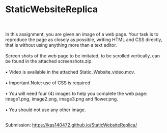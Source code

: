 # StaticWebsiteReplica
<br><br>
In this assignment, you are given an image of a web page. Your task is to reproduce the page as closely as possible, writing HTML and CSS directly, that is without using anything more than a text editor. 
<br><br>
Screen shots of the web page to be imitated, to be scrolled vertically, can be found in the attached screenshots.zip. <br><br>
• Video is available in the attached Static_Website_video.mov.<br><br>
• Important Note: use of CSS is required<br><br>
• You will need four (4) images to help you complete the web page: image1.png, image2.png, image3.png and flower.png.<br><br>
• You should not use any other image.<br><br>

Submission: https://kas140472.github.io/StaticWebsiteReplica/

